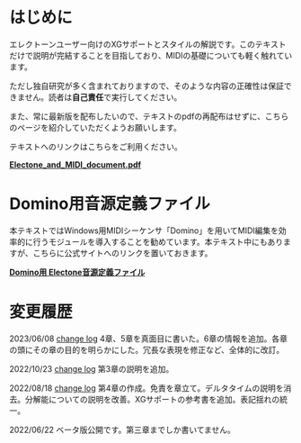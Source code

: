 # はじめに

エレクトーンユーザー向けのXGサポートとスタイルの解説です。このテキストだけで説明が完結することを目指しており、MIDIの基礎についても軽く触れています。

ただし独自研究が多く含まれておりますので、そのような内容の正確性は保証できません。読者は**自己責任**で実行してください。

また、常に最新版を配布したいので、テキストのpdfの再配布はせずに、こちらのページを紹介していただくようお願いします。

テキストへのリンクはこちらをご利用ください。

[**Electone_and_MIDI_document.pdf**](https://github.com/wakmin-oxo/Electone_and_MIDI_document/raw/main/pdf/Electone_and_MIDI_document.pdf)


# Domino用音源定義ファイル

本テキストではWindows用MIDIシーケンサ「Domino」を用いてMIDI編集を効率的に行うモジュールを導入することを勧めています。本テキスト中にもありますが、こちらに公式サイトへのリンクを置いておきます。

[**Domino用 Electone音源定義ファイル**](https://www.kamekyame.com/el/domino-define) 

# 変更履歴
2023/06/08 [change log](https://github.com/wakmin-oxo/Electone_and_MIDI_document/commit/65527023a5dd0a1ee73723bef6e668b3d5d73edb)
4章、5章を真面目に書いた。6章の情報を追加。各章の頭にその章の目的を明らかにした。冗長な表現を修正など、全体的に改訂。

2022/10/23 [change log](https://github.com/wakmin-oxo/Electone_and_MIDI_document/commit/c67494643caa32e6192dae591cae2fdddc0d2bb5)
第3章の説明を追加。

2022/08/18 [change log](https://github.com/wakmin-oxo/Electone_and_MIDI_document/commit/4e89b6b234101f20b9770f57f73acc6115e0d82d)
第4章の作成。免責を章立て。デルタタイムの説明を消去。分解能についての説明を改善。XGサポートの参考書を追加。表記揺れの統一。

2022/06/22
ベータ版公開です。第三章までしか書いてません。

